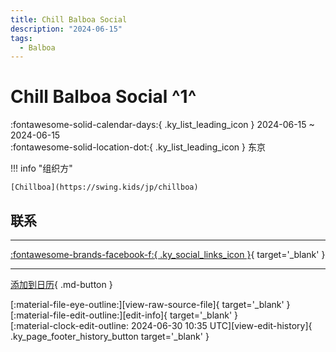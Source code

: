 ```yaml
---
title: Chill Balboa Social
description: "2024-06-15"
tags:
  - Balboa
---
```


# Chill Balboa Social ^1^

:fontawesome-solid-calendar-days:{ .ky_list_leading_icon } 2024-06-15 ~ 2024-06-15  
:fontawesome-solid-location-dot:{ .ky_list_leading_icon } 东京  

!!! info "组织方"

    [Chillboa](https://swing.kids/jp/chillboa)  

## 联系


---

 [:fontawesome-brands-facebook-f:{ .ky_social_links_icon }](https://www.facebook.com/events/s/chillboa-1st-anniversary/2214972315515991){ target='_blank' }

---

[添加到日历](https://swing.news/ics/zh-Hans/2024/jp/chill-balboa-social-2024.ics){ .md-button }

<div class="ky_page_footer" markdown>
<div class="ky_page_footer_trailing" markdown="span">
[:material-file-eye-outline:][view-raw-source-file]{ target='_blank' }
[:material-file-edit-outline:][edit-info]{ target='_blank' }
</div>
<div class="ky_page_footer_leading" markdown="span">
[:material-clock-edit-outline: 2024-06-30 10:35 UTC][view-edit-history]{ .ky_page_footer_history_button target='_blank' }
</div>
</div>

[view-raw-source-file]: https://github.com/swingdance/events/blob/main/2024/jp/chill-balboa-social-2024.json "查看原始源文件"
[edit-info]: https://github.com/swingdance/events/issues/new?assignees=&labels=update+event&projects=&template=03-update_entity.yml&title=%5B2024%2Fjp%5D%20Chill%20Balboa%20Social&region=jp&year=2024&id=chill-balboa-social-2024&name=Chill%20Balboa%20Social&org_id=chillboa "编辑信息"

[view-edit-history]: https://github.com/swingdance/events/commits/main/2024/jp/chill-balboa-social-2024.json "查看编辑历史"
